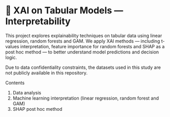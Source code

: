 # 🧠 XAI on Tabular Models — Interpretability

This project explores explainability techniques on tabular data using linear regression, random forests and GAM. We apply XAI methods — including t-values interpretation, feature importance for random forests and SHAP as a post hoc method — to better understand model predictions and decision logic.

Due to data confidentiality constraints, the datasets used in this study are not publicly available in this repository.

Contents
1. Data analysis
2. Machine learning interpretation (linear regression, random forest and GAM)
3. SHAP post hoc method